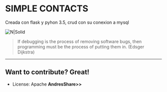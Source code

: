 # SIMPLE CONTACTS

Creada con flask y pyhon 3.5, crud con su conexion a mysql

![N|Solid](https://i.ibb.co/Zg2PjR3/Projecto-flask.png)


>If debugging is the process of removing software bugs, then programming must be the process of putting them in. (Edsger Dijkstra)


----

Want to contribute? Great!
----
+ License: Apache
**AndresShare>>**
